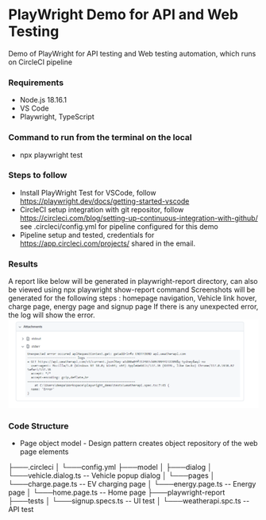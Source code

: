 # PlayWright Demo for API and Web Testing

Demo of PlayWright for API testing and Web testing automation, which runs on CircleCI pipeline

### Requirements
* Node.js 18.16.1
* VS Code
* Playwright, TypeScript

### Command to run from the terminal on the local 
* npx playwright test

### Steps to follow
* Install PlayWright Test for VSCode, follow https://playwright.dev/docs/getting-started-vscode
* CircleCI setup integration with git repositor, follow https://circleci.com/blog/setting-up-continuous-integration-with-github/
see .circleci/config.yml for pipeline configured for this demo
* Pipeline setup and tested, credentials for https://app.circleci.com/projects/ shared in the email.

### Results
A report like below will be generated in playwright-report directory, can also be viewed using npx playwright show-report command
Screenshots will be generated for the following steps : homepage navigation, Vehicle link hover, charge page, energy page and signup page
If there is any unexpected error, the log will show the error.
![Error Scenario](https://github.com/DeepaKaur/playwright_demo/blob/main/exceptionScenario.png?raw=true)

### Code Structure

* Page object model - Design pattern creates object repository of the web page elements

├───.circleci
│   └───config.yml 
├───model
│   ├───dialog
│      └───vehicle.dialog.ts -- Vehicle popup dialog
│   └───pages
│      └───charge.page.ts -- EV charging page
│      └───energy.page.ts -- Energy page
│      └───home.page.ts -- Home page
├───playwright-report
├───tests
│   └───signup.specs.ts -- UI test
│   └───weatherapi.spc.ts -- API test